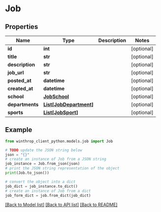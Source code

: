 # Job


## Properties

Name | Type | Description | Notes
------------ | ------------- | ------------- | -------------
**id** | **int** |  | [optional] 
**title** | **str** |  | [optional] 
**description** | **str** |  | [optional] 
**job_url** | **str** |  | [optional] 
**posted_at** | **datetime** |  | [optional] 
**created_at** | **datetime** |  | [optional] 
**school** | [**JobSchool**](JobSchool.md) |  | [optional] 
**departments** | [**List[JobDepartment]**](JobDepartment.md) |  | [optional] 
**sports** | [**List[JobSport]**](JobSport.md) |  | [optional] 

## Example

```python
from winthrop_client_python.models.job import Job

# TODO update the JSON string below
json = "{}"
# create an instance of Job from a JSON string
job_instance = Job.from_json(json)
# print the JSON string representation of the object
print(Job.to_json())

# convert the object into a dict
job_dict = job_instance.to_dict()
# create an instance of Job from a dict
job_form_dict = job.from_dict(job_dict)
```
[[Back to Model list]](../README.md#documentation-for-models) [[Back to API list]](../README.md#documentation-for-api-endpoints) [[Back to README]](../README.md)


